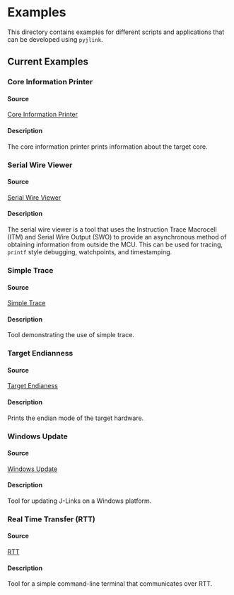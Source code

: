 # Examples

This directory contains examples for different scripts and applications that
can be developed using `pyjlink`.

## Current Examples

### Core Information Printer

#### Source
[Core Information Printer](./core.py)

#### Description
The core information printer prints information about the target core.


### Serial Wire Viewer

#### Source
[Serial Wire Viewer](./swv.py)

#### Description
The serial wire viewer is a tool that uses the Instruction Trace Macrocell
(ITM) and Serial Wire Output (SWO) to provide an asynchronous method of
obtaining information from outside the MCU.  This can be used for tracing,
`printf` style debugging, watchpoints, and timestamping.


### Simple Trace

#### Source
[Simple Trace](./strace.py)

#### Description
Tool demonstrating the use of simple trace.


### Target Endianness

#### Source
[Target Endianess](./endian.py)

#### Description
Prints the endian mode of the target hardware.


### Windows Update

#### Source
[Windows Update](./windows_update.py)

#### Description
Tool for updating J-Links on a Windows platform.


### Real Time Transfer (RTT)

#### Source
[RTT](./rtt.py)

#### Description
Tool for a simple command-line terminal that communicates over RTT.
